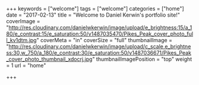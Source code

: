 +++
keywords = ["welcome"]
tags = ["welcome"]
categories = ["home"]
date = "2017-02-13"
title = "Welcome to Daniel Kerwin's portfolio site!"
coverImage = "http://res.cloudinary.com/danielwkerwin/image/upload/e_brightness:15/a_180/e_contrast:15/e_saturation:50/v1487035470/Pikes_Peak_cover_photo_full_kv1dtm.jpg"
coverMeta = "in"
coverSize = "full"
thumbnailImage = "http://res.cloudinary.com/danielwkerwin/image/upload/c_scale,e_brightness:30,w_750/a_180/e_contrast:30/e_saturation:50/v1487036671/Pikes_Peak_cover_photo_thumbnail_xdocrj.jpg"
thumbnailImagePosition = "top"
weight = 1
url = "home"

+++

<!-- more /-->
